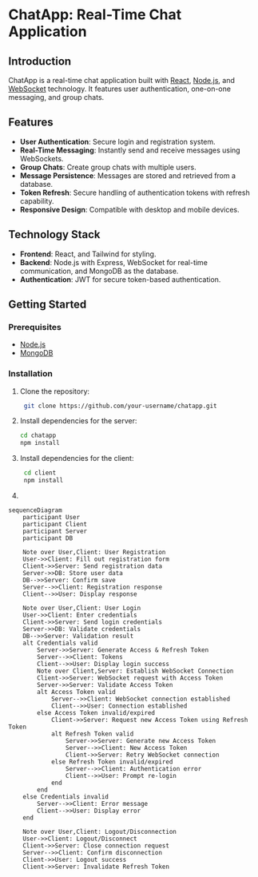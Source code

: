 # ChatApp: Real-Time Chat Application

## Introduction

ChatApp is a real-time chat application built with [React](https://reactjs.org/), [Node.js](https://nodejs.org/), and [WebSocket](https://developer.mozilla.org/en-US/docs/Web/API/WebSockets_API) technology. It features user authentication, one-on-one messaging, and group chats.

## Features

- **User Authentication**: Secure login and registration system.
- **Real-Time Messaging**: Instantly send and receive messages using WebSockets.
- **Group Chats**: Create group chats with multiple users.
- **Message Persistence**: Messages are stored and retrieved from a database.
- **Token Refresh**: Secure handling of authentication tokens with refresh capability.
- **Responsive Design**: Compatible with desktop and mobile devices.

## Technology Stack

- **Frontend**: React, and Tailwind for styling.
- **Backend**: Node.js with Express, WebSocket for real-time communication, and MongoDB as the database.
- **Authentication**: JWT for secure token-based authentication.

## Getting Started

### Prerequisites

- [Node.js](https://nodejs.org/en/download/)
- [MongoDB](https://www.mongodb.com/try/download/community)

### Installation

1. Clone the repository:

   ```bash
    git clone https://github.com/your-username/chatapp.git
   ```

2. Install dependencies for the server:
   ```bash
   cd chatapp
   npm install
   ```
3. Install dependencies for the client:
   ```bash
    cd client
    npm install
   ```
4.

```mermaid
sequenceDiagram
    participant User
    participant Client
    participant Server
    participant DB

    Note over User,Client: User Registration
    User->>Client: Fill out registration form
    Client->>Server: Send registration data
    Server->>DB: Store user data
    DB-->>Server: Confirm save
    Server-->>Client: Registration response
    Client-->>User: Display response

    Note over User,Client: User Login
    User->>Client: Enter credentials
    Client->>Server: Send login credentials
    Server->>DB: Validate credentials
    DB-->>Server: Validation result
    alt Credentials valid
        Server->>Server: Generate Access & Refresh Token
        Server-->>Client: Tokens
        Client-->>User: Display login success
        Note over Client,Server: Establish WebSocket Connection
        Client->>Server: WebSocket request with Access Token
        Server->>Server: Validate Access Token
        alt Access Token valid
            Server-->>Client: WebSocket connection established
            Client-->>User: Connection established
        else Access Token invalid/expired
            Client->>Server: Request new Access Token using Refresh Token
            alt Refresh Token valid
                Server->>Server: Generate new Access Token
                Server-->>Client: New Access Token
                Client->>Server: Retry WebSocket connection
            else Refresh Token invalid/expired
                Server-->>Client: Authentication error
                Client-->>User: Prompt re-login
            end
        end
    else Credentials invalid
        Server-->>Client: Error message
        Client-->>User: Display error
    end

    Note over User,Client: Logout/Disconnection
    User->>Client: Logout/Disconnect
    Client->>Server: Close connection request
    Server-->>Client: Confirm disconnection
    Client->>User: Logout success
    Client->>Server: Invalidate Refresh Token

```
